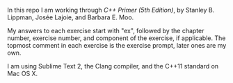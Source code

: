 In this repo I am working through *C++ Primer (5th Edition)*, by Stanley B. Lippman, Josée Lajoie, and Barbara E. Moo.

My answers to each exercise start with "ex", followed by the chapter number, exercise number, and component of the exercise, if applicable. The topmost comment in each exercise is the exercise prompt, later ones are my own.

I am using Sublime Text 2, the Clang compiler, and the C++11 standard on Mac OS X.
